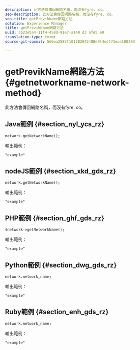 ```yaml
---
description: 此方法會傳回網路名稱，而沒有fyre. co。
seo-description: 此方法會傳回網路名稱，而沒有fyre. co。
seo-title: getPrevikName網路方法
solution: Experience Manager
title: getPrevikName網路方法
uuid: 3523e5a4-11f4-458d-91e7-a149 d3 afe5 e9
translation-type: tm+mt
source-git-commit: 566ea2587f101202045488e9f4edf73ece100293

---
```



# getPrevikName網路方法{#getnetworkname-network-method}

此方法會傳回網路名稱，而沒有fyre. co。

## Java範例 {#section_nyl_ycs_rz}

```
network.getNetworkName();
```

輸出範例：

```
"example" 
```

## nodeJS範例 {#section_xkd_gds_rz}

```
network.getNetworkName();
```

輸出範例：

```
"example" 
```

## PHP範例 {#section_ghf_gds_rz}

```
$network->getNetworkName(); 
```

輸出範例：

```
"example" 
```

## Python範例 {#section_dwg_gds_rz}

```
network.network_name; 
```

輸出範例：

```
"example" 
```

## Ruby範例 {#section_enh_gds_rz}

```
network.network_name; 
```

輸出範例：

```
"example" 
```

